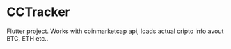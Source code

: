 # CCTracker

Flutter project. Works with coinmarketcap api, loads actual cripto info avout BTC, ETH etc..
